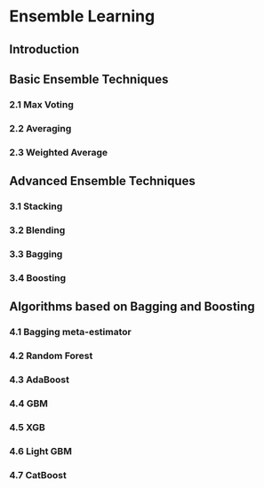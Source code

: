 # Ensemble Learning

## Introduction

## Basic Ensemble Techniques
### 2.1 Max Voting

### 2.2 Averaging

### 2.3 Weighted Average

## Advanced Ensemble Techniques

### 3.1 Stacking
### 3.2 Blending
### 3.3 Bagging
### 3.4 Boosting

## Algorithms based on Bagging and Boosting
### 4.1 Bagging meta-estimator
### 4.2 Random Forest
### 4.3 AdaBoost
### 4.4 GBM
### 4.5 XGB
### 4.6 Light GBM
### 4.7 CatBoost
